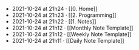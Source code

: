 - 2021-10-24 at 21h24 · [[0. Home]]
- 2021-10-24 at 21h23 · [[2. Programming]]
- 2021-10-24 at 21h22 · [[1. Notes]]
- 2021-10-24 at 21h12 · [[Monthly Note Template]]
- 2021-10-24 at 21h12 · [[Weekly Note Template]]
- 2021-10-24 at 21h11 · [[Daily Note Template]]
